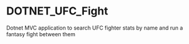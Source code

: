 # DOTNET_UFC_Fight
Dotnet MVC application to search UFC fighter stats by name and run a fantasy fight between them
